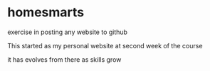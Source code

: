 # homesmarts
exercise in posting any website to github

This started as my personal website at second week of the course 

it has evolves from there as skills grow



